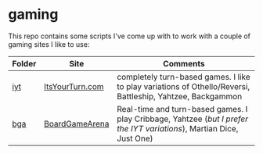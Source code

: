 # gaming
This repo contains some scripts I've come up with to work with a couple of gaming sites I like to use:

| Folder     | Site                                        | Comments                                                                                                               |
|------------|---------------------------------------------|------------------------------------------------------------------------------------------------------------------------|
| [iyt](iyt) | [ItsYourTurn.com](http://ItsYourTurn.com)   | completely turn-based games.  I like to play variations of Othello/Reversi, Battleship, Yahtzee, Backgammon            |
| [bga](bga) | [BoardGameArena](http://boardgamearena.com) | Real-time and turn-based games.  I play Cribbage, Yahtzee (_but I prefer the IYT variations_), Martian Dice, Just One) |